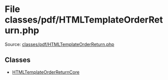 File classes/pdf/HTMLTemplateOrderReturn.php
=========
Source: [classes/pdf/HTMLTemplateOrderReturn.php](https://github.com/PrestaShop/PrestaShop/blob/1.6.1.1/classes/pdf/HTMLTemplateOrderReturn.php)


Classes
-------

* [HTMLTemplateOrderReturnCore](class.HTMLTemplateOrderReturnCore.md)

